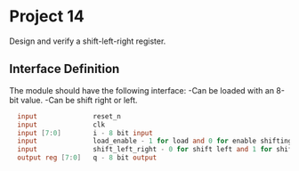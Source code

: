 # Project 14
Design and verify a shift-left-right register.

## Interface Definition
The module should have the following interface:
-Can be loaded with an 8-bit value.
-Can be shift right or left.

```verilog
  input              reset_n
  input              clk
  input [7:0]        i - 8 bit input
  input              load_enable - 1 for load and 0 for enable shifting
  input              shift_left_right - 0 for shift left and 1 for shift right
  output reg [7:0]   q - 8 bit output
```
